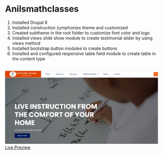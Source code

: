 # Anilsmathclasses
1. Installed Drupal 8 <br>
2. Installed construction zymphonies theme and customized <br>
3. Created subtheme in the root folder to customize font color and logo <br>
4. Installed views slide show module to create testimonial slider by using views method<br>
5. Installed bootstrap button modules to create buttons <br>
6. Installed and configured responsive table field module to create table in the content type <br><br>

<img src = "math.PNG">
<a href ="https://anilsmathclasses.com/">Live Preview</a>

